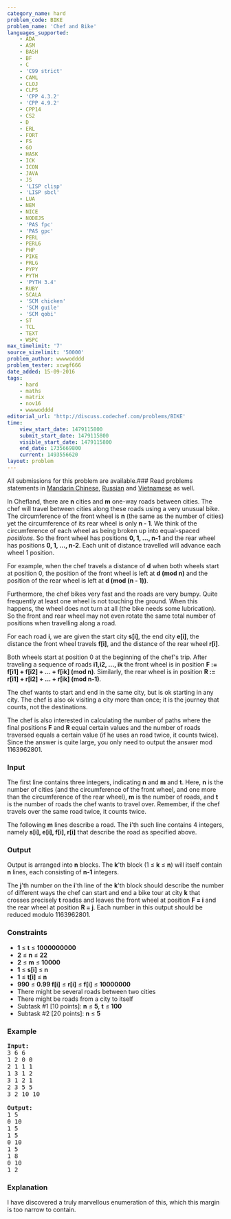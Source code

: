 ```yaml
---
category_name: hard
problem_code: BIKE
problem_name: 'Chef and Bike'
languages_supported:
    - ADA
    - ASM
    - BASH
    - BF
    - C
    - 'C99 strict'
    - CAML
    - CLOJ
    - CLPS
    - 'CPP 4.3.2'
    - 'CPP 4.9.2'
    - CPP14
    - CS2
    - D
    - ERL
    - FORT
    - FS
    - GO
    - HASK
    - ICK
    - ICON
    - JAVA
    - JS
    - 'LISP clisp'
    - 'LISP sbcl'
    - LUA
    - NEM
    - NICE
    - NODEJS
    - 'PAS fpc'
    - 'PAS gpc'
    - PERL
    - PERL6
    - PHP
    - PIKE
    - PRLG
    - PYPY
    - PYTH
    - 'PYTH 3.4'
    - RUBY
    - SCALA
    - 'SCM chicken'
    - 'SCM guile'
    - 'SCM qobi'
    - ST
    - TCL
    - TEXT
    - WSPC
max_timelimit: '7'
source_sizelimit: '50000'
problem_author: wwwwodddd
problem_tester: xcwgf666
date_added: 15-09-2016
tags:
    - hard
    - maths
    - matrix
    - nov16
    - wwwwodddd
editorial_url: 'http://discuss.codechef.com/problems/BIKE'
time:
    view_start_date: 1479115800
    submit_start_date: 1479115800
    visible_start_date: 1479115800
    end_date: 1735669800
    current: 1493556620
layout: problem
---
```

All submissions for this problem are available.###  Read problems statements in [Mandarin Chinese](http://www.codechef.com/download/translated/NOV16/mandarin/BIKE.pdf), [Russian](http://www.codechef.com/download/translated/NOV16/russian/BIKE.pdf) and [Vietnamese](http://www.codechef.com/download/translated/NOV16/vietnamese/BIKE.pdf) as well.

In Chefland, there are **n** cities and **m** one-way roads between cities. The chef will travel between cities along these roads using a very unusual bike. The circumference of the front wheel is **n** (the same as the number of cities) yet the circumference of its rear wheel is only **n - 1**. We think of the circumference of each wheel as being broken up into equal-spaced *positions*. So the front wheel has positions **0, 1, ..., n-1** and the rear wheel has positions **0, 1, ..., n-2**. Each unit of distance travelled will advance each wheel 1 position.

For example, when the chef travels a distance of **d** when both wheels start at position 0, the position of the front wheel is left at **d (mod n)** and the position of the rear wheel is left at **d (mod (n - 1))**.

Furthermore, the chef bikes very fast and the roads are very bumpy. Quite frequently at least one wheel is not touching the ground. When this happens, the wheel does not turn at all (the bike needs some lubrication). So the front and rear wheel may not even rotate the same total number of positions when travelling along a road.

For each road **i**, we are given the start city **s\[i\]**, the end city **e\[i\]**, the distance the front wheel travels **f\[i\]**, and the distance of the rear wheel **r\[i\]**.

Both wheels start at position 0 at the beginning of the chef's trip. After traveling a sequence of roads **i1,i2, ..., ik** the front wheel is in position **F := f\[i1\] + f\[i2\] + ... + f\[ik\] (mod n)**. Similarly, the rear wheel is in position **R := r\[i1\] + r\[i2\] + ... + r\[ik\] (mod n-1)**.

The chef wants to start and end in the same city, but is ok starting in any city. The chef is also ok visiting a city more than once; it is the journey that counts, not the destinations.

The chef is also interested in calculating the number of paths where the final positions **F** and **R** equal certain values and the number of roads traversed equals a certain value (if he uses an road twice, it counts twice). Since the answer is quite large, you only need to output the answer mod 1163962801.

### Input

The first line contains three integers, indicating **n** and **m** and **t**. Here, **n** is the number of cities (and the circumference of the front wheel, and one more than the circumference of the rear wheel), **m** is the number of roads, and **t** is the number of roads the chef wants to travel over. Remember, if the chef travels over the same road twice, it counts twice.

The following **m** lines describe a road. The **i**'th such line contains 4 integers, namely **s\[i\], e\[i\], f\[i\], r\[i\]** that describe the road as specified above.

### Output

Output is arranged into **n** blocks. The **k**'th block (1 ≤ **k** ≤ **n**) will itself contain **n** lines, each consisting of **n-1** integers.

The **j**'th number on the **i**'th line of the **k**'th block should describe the number of different ways the chef can start and end a bike tour at city **k** that crosses precisely **t** roadss and leaves the front wheel at position **F = i** and the rear wheel at position **R = j**. Each number in this output should be reduced modulo 1163962801.

### Constraints

- **1** ≤ **t** ≤ **1000000000**
- **2** ≤ **n** ≤ **22**
- **2** ≤ **m** ≤ **10000**
- **1** ≤ **s\[i\]** ≤ **n**
- **1** ≤ **t\[i\]** ≤ **n**
- **990** ≤ **0.99 f\[i\]** ≤ **r\[i\]** ≤ **f\[i\]** ≤ **10000000**
- There might be several roads between two cities
- There might be roads from a city to itself
- Subtask #1 \[10 points\]: **n** ≤ **5**, **t** ≤ **100**
- Subtask #2 \[20 points\]: **n** ≤ **5**

### Example

<pre><b>Input:</b>
3 6 6
1 2 0 0
2 1 1 1
1 3 1 2
3 1 2 1
2 3 5 5
3 2 10 10

<b>Output:</b>
1 5
0 10
1 5
1 5
0 10
1 5
1 8
0 10
1 2
</pre>
### Explanation

I have discovered a truly marvellous enumeration of this, which this margin is too narrow to contain.

